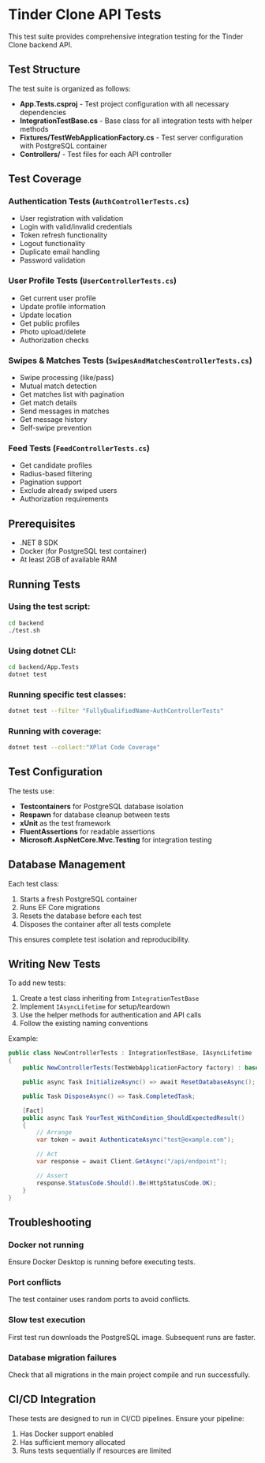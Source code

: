# Tinder Clone API Tests

This test suite provides comprehensive integration testing for the Tinder Clone backend API.

## Test Structure

The test suite is organized as follows:

- **App.Tests.csproj** - Test project configuration with all necessary dependencies
- **IntegrationTestBase.cs** - Base class for all integration tests with helper methods
- **Fixtures/TestWebApplicationFactory.cs** - Test server configuration with PostgreSQL container
- **Controllers/** - Test files for each API controller

## Test Coverage

### Authentication Tests (`AuthControllerTests.cs`)
- User registration with validation
- Login with valid/invalid credentials
- Token refresh functionality
- Logout functionality
- Duplicate email handling
- Password validation

### User Profile Tests (`UserControllerTests.cs`)
- Get current user profile
- Update profile information
- Update location
- Get public profiles
- Photo upload/delete
- Authorization checks

### Swipes & Matches Tests (`SwipesAndMatchesControllerTests.cs`)
- Swipe processing (like/pass)
- Mutual match detection
- Get matches list with pagination
- Get match details
- Send messages in matches
- Get message history
- Self-swipe prevention

### Feed Tests (`FeedControllerTests.cs`)
- Get candidate profiles
- Radius-based filtering
- Pagination support
- Exclude already swiped users
- Authorization requirements

## Prerequisites

- .NET 8 SDK
- Docker (for PostgreSQL test container)
- At least 2GB of available RAM

## Running Tests

### Using the test script:
```bash
cd backend
./test.sh
```

### Using dotnet CLI:
```bash
cd backend/App.Tests
dotnet test
```

### Running specific test classes:
```bash
dotnet test --filter "FullyQualifiedName~AuthControllerTests"
```

### Running with coverage:
```bash
dotnet test --collect:"XPlat Code Coverage"
```

## Test Configuration

The tests use:
- **Testcontainers** for PostgreSQL database isolation
- **Respawn** for database cleanup between tests
- **xUnit** as the test framework
- **FluentAssertions** for readable assertions
- **Microsoft.AspNetCore.Mvc.Testing** for integration testing

## Database Management

Each test class:
1. Starts a fresh PostgreSQL container
2. Runs EF Core migrations
3. Resets the database before each test
4. Disposes the container after all tests complete

This ensures complete test isolation and reproducibility.

## Writing New Tests

To add new tests:

1. Create a test class inheriting from `IntegrationTestBase`
2. Implement `IAsyncLifetime` for setup/teardown
3. Use the helper methods for authentication and API calls
4. Follow the existing naming conventions

Example:
```csharp
public class NewControllerTests : IntegrationTestBase, IAsyncLifetime
{
    public NewControllerTests(TestWebApplicationFactory factory) : base(factory) { }

    public async Task InitializeAsync() => await ResetDatabaseAsync();

    public Task DisposeAsync() => Task.CompletedTask;

    [Fact]
    public async Task YourTest_WithCondition_ShouldExpectedResult()
    {
        // Arrange
        var token = await AuthenticateAsync("test@example.com");

        // Act
        var response = await Client.GetAsync("/api/endpoint");

        // Assert
        response.StatusCode.Should().Be(HttpStatusCode.OK);
    }
}
```

## Troubleshooting

### Docker not running
Ensure Docker Desktop is running before executing tests.

### Port conflicts
The test container uses random ports to avoid conflicts.

### Slow test execution
First test run downloads the PostgreSQL image. Subsequent runs are faster.

### Database migration failures
Check that all migrations in the main project compile and run successfully.

## CI/CD Integration

These tests are designed to run in CI/CD pipelines. Ensure your pipeline:
1. Has Docker support enabled
2. Has sufficient memory allocated
3. Runs tests sequentially if resources are limited